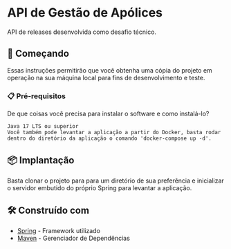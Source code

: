 # API de Gestão de Apólices

API de releases desenvolvida como desafio técnico.

## 🚀 Começando

Essas instruções permitirão que você obtenha uma cópia do projeto em operação na sua máquina local para fins de desenvolvimento e teste.

### 📋 Pré-requisitos

De que coisas você precisa para instalar o software e como instalá-lo?

```
Java 17 LTS ou superior
Você também pode levantar a aplicação a partir do Docker, basta rodar dentro do diretório da aplicação o comando 'docker-compose up -d'.
```

## 📦 Implantação

Basta clonar o projeto para para um diretório de sua preferência e inicializar o servidor embutido do próprio Spring para levantar a aplicação.

## 🛠️ Construído com

* [Spring](https://spring.io/) - Framework utilizado
* [Maven](https://maven.apache.org/) - Gerenciador de Dependências
